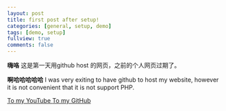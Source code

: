 ```yaml
---
layout: post
title: first post after setup!
categories: [general, setup, demo]
tags: [demo, setup]
fullview: true
comments: false
---
```


**嗨咯** 这是第一天用github host 的网页，之前的个人网页过期了。

**啊哈哈哈哈哈** I was very exiting to have github to host my website, however it is not convenient that it is not support PHP.

<a class="btn btn-default" href="https://github.com/scao7">To my YouTube </a>
<a class="btn btn-default" href="https://www.youtube.com/channel/UCDItL8_wS1VLYaSrT6m9BFA">To my GitHub </a>
